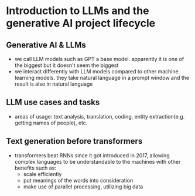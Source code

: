 # Introduction to LLMs and the generative AI project lifecycle

## Generative AI & LLMs
* we call LLM models such as GPT a base model. apparently it is one of the biggest but it doesn't seem the biggest
* we interact differently with LLM models compared to other machine learning models. they take natural language in a prompt window and the result is also in natural language
  
## LLM use cases and tasks
* areas of usage: text analysis, translation, coding, entity extraction(e.g. getting names of people), etc.

## Text generation before transformers
* transformers beat RNNs since it got introduced in 2017, allowing complex languages to be understandable to the machines with other benefits such as:
  * scale efficiently
  * put meanings of the words into consideration
  * make use of parallel processing, utilizing big data
